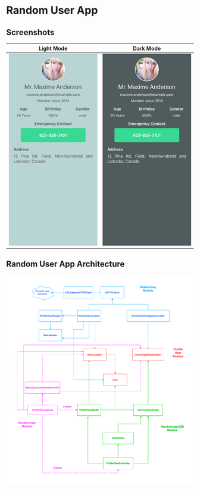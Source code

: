 # Random User App

## Screenshots

Light Mode             |  Dark Mode
:-------------------------:|:-------------------------:
![](/RandomUseriOSTests/Profile%20UI/__Snapshots__/ProfileSnapshotTests/test_profileWithContent.light-iPhoneX.png)  |  ![](/RandomUseriOSTests/Profile%20UI/__Snapshots__/ProfileSnapshotTests/test_profileWithContent.dark-iPhoneX.png)

## Random User App Architecture

![imagen](/RandomUserArchitecture.png)
